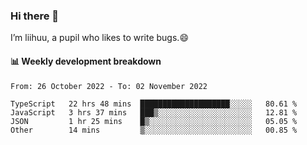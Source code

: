 ### Hi there 👋
I’m liihuu, a pupil who likes to write bugs.😄


#### 📊 Weekly development breakdown
<!--START_SECTION:waka-->

```text
From: 26 October 2022 - To: 02 November 2022

TypeScript   22 hrs 48 mins  ████████████████████░░░░░   80.61 %
JavaScript   3 hrs 37 mins   ███▒░░░░░░░░░░░░░░░░░░░░░   12.81 %
JSON         1 hr 25 mins    █▒░░░░░░░░░░░░░░░░░░░░░░░   05.05 %
Other        14 mins         ▒░░░░░░░░░░░░░░░░░░░░░░░░   00.85 %
```

<!--END_SECTION:waka-->

<!--
**liihuu/liihuu** is a ✨ _special_ ✨ repository because its `README.md` (this file) appears on your GitHub profile.

Here are some ideas to get you started:

- 🔭 I’m currently working on ...
- 🌱 I’m currently learning ...
- 👯 I’m looking to collaborate on ...
- 🤔 I’m looking for help with ...
- 💬 Ask me about ...
- 📫 How to reach me: ...
- 😄 Pronouns: ...
- ⚡ Fun fact: ...
-->
